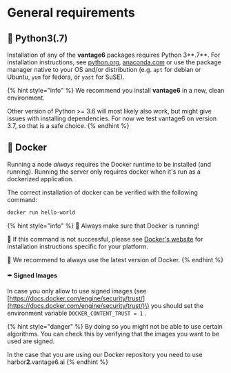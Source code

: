 # General requirements

## 🐍 Python3\(.7\)

Installation of any of the **vantage6** packages requires Python 3**.7**. For installation instructions, see [python.org](https://python.org), [anaconda.com](https://anaconda.com) or use the package manager native to your OS and/or distribution \(e.g. `apt` for debian or Ubuntu, `yum` for fedora, or `yast` for SuSE\).

{% hint style="info" %}
We recommend you install **vantage6** in a new, clean environment. 

Other version of Python &gt;= 3.6 will most likely also work, but might give issues with installing dependencies. For now we test vantage6 on version 3.7, so that is a safe choice.
{% endhint %}

## 🐳 Docker

Running a node _always_ requires the Docker runtime to be installed \(and running\). Running the server only requires docker when it's run as a dockerized application.

The correct installation of docker can be verified with the following command:

```bash
docker run hello-world
```

{% hint style="info" %}
🐳 Always make sure that Docker is running!

🐳 If this command is not successful, please see [Docker's website](https://www.docker.com/get-started) for installation instructions specific for your platform.

🐳 We recommend to always use the latest version of Docker.
{% endhint %}

#### ✒ Signed Images

In case you only allow to use signed images \(see [https://docs.docker.com/engine/security/trust/](https://docs.docker.com/engine/security/trust/)\) you should set the environment variable `DOCKER_CONTENT_TRUST = 1` .

{% hint style="danger" %}
By doing so you might not be able to use certain algorithms. You can check this by verifying that the images you want to be used are signed. 

In the case that you are using our Docker repository you need to use harbor**2**.vantage6.ai
{% endhint %}





